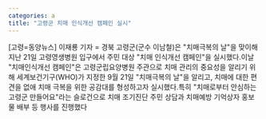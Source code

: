 ```yaml
---
categories: a
title: "고령군 치매 인식개선 캠페인 실시"
---
```

[고령=동양뉴스] 이재룡 기자 = 경북 고령군(군수 이남철)은 "치매극복의 날"을 맞이해 지난 21일 고령영생병원 입구에서 주민 대상 "치매 인식개선 캠페인"을 실시했다.이날 "치매인식개선 캠페인"은 고령군립요양병원 주관으로 치매 관리의 중요성을 알리기 위해 세계보건기구(WHO)가 지정한 9월 21일 "치매극복의 날"을 알리고, 치매에 대한 편견을 없애 치매 극복을 위한 공감대를 형성하고자 실시했다.특히 "치매로부터 안심하는 고령군 만들어요"라는 슬로건으로 치매 조기진단 주민 상담과 치매예방 기억상자 홍보물 배부 등 행사를 진행했다